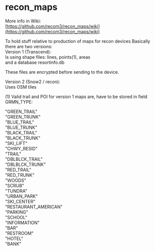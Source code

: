 # recon_maps
More info in Wiki:  
[https://github.com/recom3/recon_maps/wiki](https://github.com/recom3/recon_maps/wiki)  

To hold stuff relative to production of maps for recon devices
Basically there are two versions:  
Version 1 (Transcend):  
Is using shape files: lines, points(1), areas  
and a database resortinfo.db

These files are encrypted before sending to the device.  

Version 2 (Snow2 / recon):  
Uses OSM tiles

(1) Valid trail and POI for version 1 maps are, have to be stored in field GRMN_TYPE:  

"GREEN_TRAIL"  
"GREEN_TRUNK"  
"BLUE_TRAIL"  
"BLUE_TRUNK"  
"BLACK_TRAIL"  
"BLACK_TRUNK"  
"SKI_LIFT"  
"CHWY_RESID"  
"TRAIL"  
"DBLBLCK_TRAIL"  
"DBLBLCK_TRUNK"  
"RED_TRAIL"  
"RED_TRUNK"  
"WOODS"  
"SCRUB"  
"TUNDRA"  
"URBAN_PARK"  
"SKI_CENTER"  
"RESTAURANT_AMERICAN"  
"PARKING"  
"SCHOOL"  
"INFORMATION"  
"BAR"  
"RESTROOM"  
"HOTEL"  
"BANK"  
